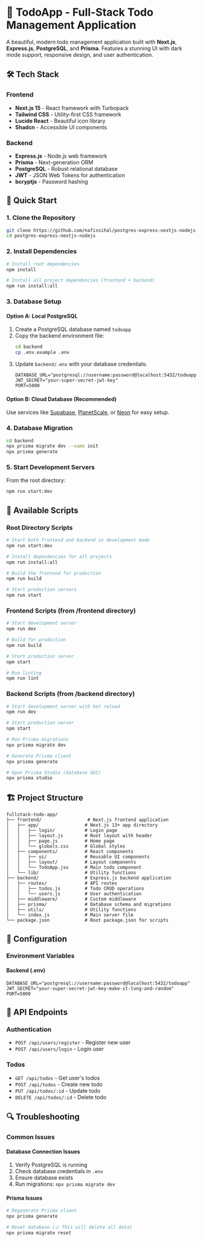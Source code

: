 # 🚀 TodoApp - Full-Stack Todo Management Application

A beautiful, modern todo management application built with **Next.js**, **Express.js**, **PostgreSQL**, and **Prisma**. Features a stunning UI with dark mode support, responsive design, and user authentication.

## 🛠️ Tech Stack

### Frontend

- **Next.js 15** - React framework with Turbopack
- **Tailwind CSS** - Utility-first CSS framework
- **Lucide React** - Beautiful icon library
- **Shadcn** - Accessible UI components

### Backend

- **Express.js** - Node.js web framework
- **Prisma** - Next-generation ORM
- **PostgreSQL** - Robust relational database
- **JWT** - JSON Web Tokens for authentication
- **bcryptjs** - Password hashing

## 🚀 Quick Start

### 1. Clone the Repository

```bash
git clone https://github.com/nafisnihal/postgres-express-nextjs-nodejs.git
cd postgres-express-nextjs-nodejs
```

### 2. Install Dependencies

```bash
# Install root dependencies
npm install

# Install all project dependencies (frontend + backend)
npm run install:all
```

### 3. Database Setup

#### Option A: Local PostgreSQL

1. Create a PostgreSQL database named `todoapp`
2. Copy the backend environment file:
   ```bash
   cd backend
   cp .env.example .env
   ```
3. Update `backend/.env` with your database credentials:
   ```env
   DATABASE_URL="postgresql://username:password@localhost:5432/todoapp"
   JWT_SECRET="your-super-secret-jwt-key"
   PORT=5000
   ```

#### Option B: Cloud Database (Recommended)

Use services like [Supabase](https://supabase.com/), [PlanetScale](https://planetscale.com/), or [Neon](https://neon.tech/) for easy setup.

### 4. Database Migration

```bash
cd backend
npx prisma migrate dev --name init
npx prisma generate
```

### 5. Start Development Servers

From the root directory:

```bash
npm run start:dev
```

## 📝 Available Scripts

### Root Directory Scripts

```bash
# Start both frontend and backend in development mode
npm run start:dev

# Install dependencies for all projects
npm run install:all

# Build the frontend for production
npm run build

# Start production servers
npm run start
```

### Frontend Scripts (from /frontend directory)

```bash
# Start development server
npm run dev

# Build for production
npm run build

# Start production server
npm start

# Run linting
npm run lint
```

### Backend Scripts (from /backend directory)

```bash
# Start development server with hot reload
npm run dev

# Start production server
npm start

# Run Prisma migrations
npx prisma migrate dev

# Generate Prisma client
npx prisma generate

# Open Prisma Studio (database GUI)
npx prisma studio
```

## 🏗️ Project Structure

```
fullstack-todo-app/
├── frontend/                 # Next.js frontend application
│   ├── app/                 # Next.js 13+ app directory
│   │   ├── login/           # Login page
│   │   ├── layout.js        # Root layout with header
│   │   ├── page.js          # Home page
│   │   └── globals.css      # Global styles
│   ├── components/          # React components
│   │   ├── ui/              # Reusable UI components
│   │   ├── layout/          # Layout components
│   │   └── TodoApp.jsx      # Main todo component
│   └── lib/                 # Utility functions
├── backend/                 # Express.js backend application
│   ├── routes/              # API routes
│   │   ├── todos.js         # Todo CRUD operations
│   │   └── users.js         # User authentication
│   ├── middleware/          # Custom middleware
│   ├── prisma/              # Database schema and migrations
│   ├── utils/               # Utility functions
│   └── index.js             # Main server file
└── package.json             # Root package.json for scripts
```

## 🔧 Configuration

### Environment Variables

#### Backend (.env)

```env
DATABASE_URL="postgresql://username:password@localhost:5432/todoapp"
JWT_SECRET="your-super-secret-jwt-key-make-it-long-and-random"
PORT=5000
```

## 🚦 API Endpoints

### Authentication

- `POST /api/users/register` - Register new user
- `POST /api/users/login` - Login user

### Todos

- `GET /api/todos` - Get user's todos
- `POST /api/todos` - Create new todo
- `PUT /api/todos/:id` - Update todo
- `DELETE /api/todos/:id` - Delete todo

## 🔍 Troubleshooting

### Common Issues

#### Database Connection Issues

1. Verify PostgreSQL is running
2. Check database credentials in `.env`
3. Ensure database exists
4. Run migrations: `npx prisma migrate dev`

#### Prisma Issues

```bash
# Regenerate Prisma client
npx prisma generate

# Reset database (⚠️ This will delete all data)
npx prisma migrate reset
```
